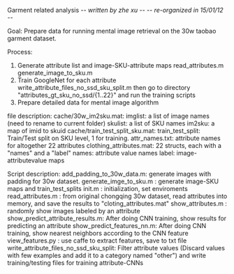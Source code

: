 Garment related analysis
*-- written by zhe xu --*
*-- re-organized in 15/01/12 --*

Goal:
Prepare data for running mental image retrieval on the 30w taobao 
garment dataset.

Process:
1) Generate attribute list and image-SKU-attribute maps
   read_attributes.m
   generate_image_to_sku.m
2) Train GoogleNet for each attribute
   write_attribute_files_no_ssd_sku_split.m
   then go to directory "attributes_gt_sku_no_ssd/{1..22}" and run the training scripts
3) Prepare detailed data for mental image algorithm


file description:
cache/30w_im2sku.mat:
    imglist: a list of image names (need to rename to current folder)
    skulist: a list of SKU names
    im2sku:  a map of imid to skuid
cache/train_test_split_sku.mat:
    train_test_split: Train/Test split on SKU level, 1 for training.
attr_names.txt: attribute names for altogether 22 attributes
clothing_attributes.mat:
    22 structs, each with a "names" and a "label"
    names: attribute value names
    label: image-attributevalue maps


Script description:
add_padding_to_30w_data.m: generate images with padding for 30w dataset. 
generate_imge_to_sku.m   : generate image-SKU maps and train_test_splits
init.m                   : initialization, set enviroments
read_attributes.m        : from original chongqing 30w dataset, read attributes into memory, and save the results to "cloting_attributes.mat"
show_attributes.m        : randomly show images labeled by an attribute
show_predict_attribute_results.m:
    After doing CNN training, show results for predicting an attribute
show_predict_features_nn.m:
    After doing CNN training, show nearest neighbors according to the CNN feature
view_features.py         : use caffe to extract features, save to txt file
write_attribute_files_no_ssd_sku_split: 
    Filter attribute values (Discard values with few examples and add it to a category named "other") and write training/testing files for training attribute-CNNs
